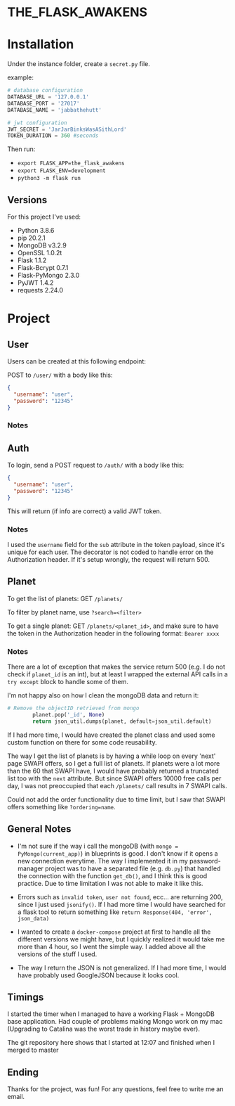 # THE_FLASK_AWAKENS

# Installation

Under the instance folder, create a `secret.py` file.

example:
```py
# database configuration
DATABASE_URL = '127.0.0.1'
DATABASE_PORT = '27017'
DATABASE_NAME = 'jabbathehutt'

# jwt configuration
JWT_SECRET = 'JarJarBinksWasASithLord'
TOKEN_DURATION = 360 #seconds
```

Then run:
- `export FLASK_APP=the_flask_awakens`
- `export FLASK_ENV=development`
- `python3 -m flask run`

## Versions
For this project I've used:
- Python 3.8.6
- pip 20.2.1
- MongoDB v3.2.9
- OpenSSL 1.0.2t
- Flask 1.1.2
- Flask-Bcrypt 0.7.1
- Flask-PyMongo 2.3.0
- PyJWT 1.4.2
- requests 2.24.0

# Project

## User

Users can be created at this following endpoint:

POST to `/user/` with a body like this:

```json
{
  "username": "user",
  "password": "12345"
}
```

### Notes

## Auth
To login, send a POST request to `/auth/` with a body like this:

```json
{
  "username": "user",
  "password": "12345"
}
```
This will return (if info are correct) a valid JWT token.

### Notes
I used the `username` field for the `sub` attribute in the token payload, since it's unique for each user.
The decorator is not coded to handle error on the Authorization header. If it's setup wrongly, the request will return 500.

## Planet
To get the list of planets: GET `/planets/`

To filter by planet name, use `?search=<filter>`

To get a single planet: GET `/planets/<planet_id>`, and make sure to have the token in the Authorization header in the following format: `Bearer xxxx`

### Notes

There are a lot of exception that makes the service return 500 (e.g. I do not check if `planet_id` is an int), but at least I wrapped the external API calls in a `try except` block to handle some of them.

I'm not happy also on how I clean the mongoDB data and return it:
``` py
# Remove the objectID retrieved from mongo
        planet.pop('_id', None)
        return json_util.dumps(planet, default=json_util.default)
```
If I had more time, I would have created the planet class and used some custom function on there for some code reusability.

The way I get the list of planets is by having a while loop on every 'next' page SWAPI offers, so I get a full list of planets. If planets were a lot more than the 60 that SWAPI have, I would have probably returned a truncated list too with the `next` attribute.
But since SWAPI offers 10000 free calls per day, I was not preoccupied that each `/planets/` call results in 7 SWAPI calls. 

Could not add the order functionality due to time limit, but I saw that SWAPI offers something like `?ordering=name`.

## General Notes
- I'm not sure if the way i call the mongoDB (with `mongo = PyMongo(current_app)`) in blueprints is good. I don't know if it opens a new connection everytime. The way I implemented it in my password-manager project was to have a separated file (e.g. `db.py`) that handled the connection with the function `get_db()`, and I think this is good practice. Due to time limitation I was not able to make it like this.

- Errors such as `invalid token`, `user not found`, ecc... are returning 200, since I just used `jsonify()`. If I had more time I would have searched for a flask tool to return something like `return Response(404, 'error', json_data)`

- I wanted to create a `docker-compose` project at first to handle all the different versions we might have, but I quickly realized it would take me more than 4 hour, so I went the simple way. I added above all the versions of the stuff I used.

- The way I return the JSON is not generalized. If I had more time, I would have probably used GoogleJSON because it looks cool.

## Timings
I started the timer when I managed to have a working Flask + MongoDB base application. Had couple of problems making Mongo work on my mac (Upgrading to Catalina was the worst trade in history maybe ever).

The git repository here shows that I started at 12:07 and finished when I merged to master

## Ending
Thanks for the project, was fun!
For any questions, feel free to write me an email.



